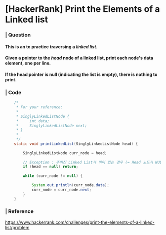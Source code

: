 # [HackerRank] Print the Elements of a Linked list

### | Question

#### This is an to practice traversing a *linked list*. 

#### Given a pointer to the *head* node of a linked list, print each node's data element, one per line. 

#### If the head pointer is null (indicating the list is empty), there is nothing to print.

### | Code 

```java
    /*
     * For your reference:
     *
     * SinglyLinkedListNode {
     *     int data;
     *     SinglyLinkedListNode next;
     * }
     *
     */
    static void printLinkedList(SinglyLinkedListNode head) {
          
        SinglyLinkedListNode curr_node = head;  
        
        // Exception : 주어진 Linked List가 비어 있는 경우 (= Head 노드가 NULL인 경우) 
        if (head == null) return; 
       
        while (curr_node != null) {
            
            System.out.println(curr_node.data);
            curr_node = curr_node.next;
        }
    }
```



### | Reference

https://www.hackerrank.com/challenges/print-the-elements-of-a-linked-list/problem

